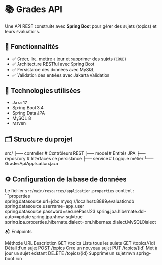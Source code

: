 # 📚 Grades API

Une API REST construite avec **Spring Boot** pour gérer des sujets (topics) et leurs évaluations.

## 🚀 Fonctionnalités

- ✅ Créer, lire, mettre à jour et supprimer des sujets (`CRUD`)
- ✅ Architecture RESTful avec Spring Boot
- ✅ Persistance des données avec MySQL
- ✅ Validation des entrées avec Jakarta Validation

## 🧰 Technologies utilisées

- Java 17
- Spring Boot 3.4
- Spring Data JPA
- MySQL 8
- Maven

## 🗂 Structure du projet

src/ ├── controller # Contrôleurs REST ├── model # Entités JPA ├── repository # Interfaces de persistance ├── service # Logique métier └── GradesApiApplication.java


## ⚙️ Configuration de la base de données  

Le fichier `src/main/resources/application.properties` contient :  ```properties spring.datasource.url=jdbc:mysql://localhost:8889/evaluationdb spring.datasource.username=app_user spring.datasource.password=securePass123  spring.jpa.hibernate.ddl-auto=update spring.jpa.show-sql=true spring.jpa.properties.hibernate.dialect=org.hibernate.dialect.MySQLDialect

📬 Endpoints  

Méthode URL Description 
GET /topics Liste tous les sujets 
GET /topics/{id} Détail d’un sujet 
POST /topics Crée un nouveau sujet 
PUT /topics/{id} Met à jour un sujet existant 
DELETE /topics/{id} Supprime un sujet  mvn spring-boot:run 

